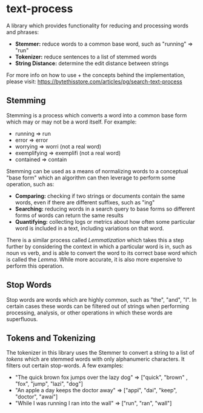 # text-process
A library which provides functionality for reducing and processing words and phrases:
* **Stemmer:** reduce words to a common base word, such as "running" => "run"
* **Tokenizer:** reduce sentences to a list of stemmed words
* **String Distance:** determine the edit distance between strings

For more info on how to use + the concepts behind the implementation, please visit: https://bytethisstore.com/articles/pg/search-text-process

## Stemming
Stemming is a process which converts a word into a common base form which may or may not be a word itself. For example:
* running => run
* error => error
* worrying => worri (not a real word)
* exemplifying => exemplifi (not a real word)
* contained => contain

Stemming can be used as a means of normalizing words to a conceptual "base form" which an algorithm can then leverage to perform some operation, such as:
* **Comparing:** checking if two strings or documents contain the same words, even if there are different suffixes, such as "ing"
* **Searching:** reducing words in a search query to base forms so different forms of words can return the same results
* **Quantifying:** collecting logs or metrics about how often some particular word is included in a text, including variations on that word.

There is a similar process called *Lemmatization* which takes this a step further by considering the context in which a particular word is in, such as noun vs verb, and is able to convert the word to its correct base word which is called the *Lemma*. While more accurate, it is also more expensive to perform this operation.

## Stop Words
Stop words are words which are highly common, such as "the", "and", "I". In certain cases these words can be filtered out of strings when performing processing, analysis, or other operations in which these words are superfluous.

## Tokens and Tokenizing
The tokenizer in this library uses the Stemmer to convert a string to a list of *tokens* which are stemmed words with only alphanumeric characters. It filters out certain stop-words. A few examples:
* "The quick brown fox jumps over the lazy dog" => ["quick", "brown" , "fox", "jump", "lazi", "dog"]
* "An apple a day keeps the doctor away" => ["appl", "dai", "keep", "doctor", "awai"]
* "While I was running I ran into the wall" => ["run", "ran", "wall"]